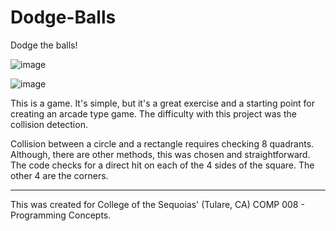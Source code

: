 # Dodge-Balls
Dodge the balls!

![image](https://user-images.githubusercontent.com/31526815/39537021-29215b94-4ded-11e8-939c-21bff21ab87b.png)

![image](https://user-images.githubusercontent.com/31526815/39536921-e38f4726-4dec-11e8-82f0-01053941dc8c.png)


This is a game.  It's simple, but it's a great exercise and a starting point for creating an arcade type game.  The difficulty with this project was the collision detection.

Collision between a circle and a rectangle requires checking 8 quadrants.  Although, there are other methods, this was chosen and straightforward.  The code checks for a direct hit on each of the 4 sides of the square.  The other 4 are the corners.

---

This was created for College of the Sequoias' (Tulare, CA) COMP 008 - Programming Concepts. 





